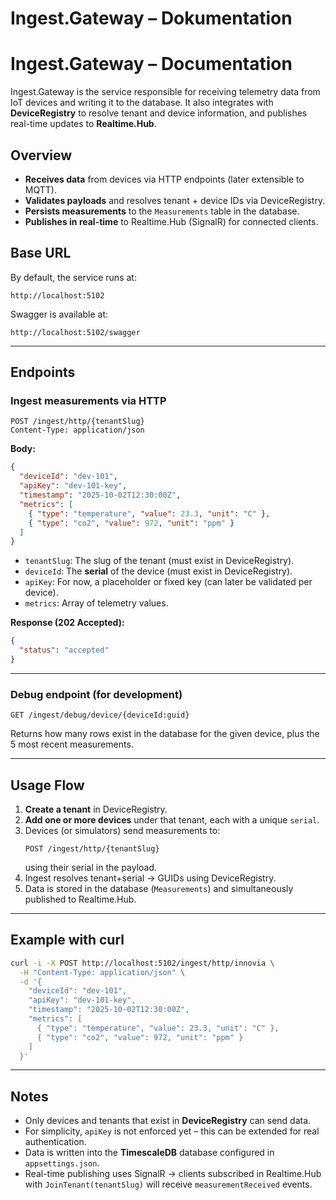 # Ingest.Gateway – Dokumentation
# Ingest.Gateway – Documentation

Ingest.Gateway is the service responsible for receiving telemetry data from IoT devices and writing it to the database. It also integrates with **DeviceRegistry** to resolve tenant and device information, and publishes real-time updates to **Realtime.Hub**.

## Overview
- **Receives data** from devices via HTTP endpoints (later extensible to MQTT).
- **Validates payloads** and resolves tenant + device IDs via DeviceRegistry.
- **Persists measurements** to the `Measurements` table in the database.
- **Publishes in real-time** to Realtime.Hub (SignalR) for connected clients.

## Base URL
By default, the service runs at:
```
http://localhost:5102
```

Swagger is available at:
```
http://localhost:5102/swagger
```

---

## Endpoints

### Ingest measurements via HTTP
```http
POST /ingest/http/{tenantSlug}
Content-Type: application/json
```

**Body:**
```json
{
  "deviceId": "dev-101",
  "apiKey": "dev-101-key",
  "timestamp": "2025-10-02T12:30:00Z",
  "metrics": [
    { "type": "temperature", "value": 23.3, "unit": "C" },
    { "type": "co2", "value": 972, "unit": "ppm" }
  ]
}
```

- `tenantSlug`: The slug of the tenant (must exist in DeviceRegistry).
- `deviceId`: The **serial** of the device (must exist in DeviceRegistry).
- `apiKey`: For now, a placeholder or fixed key (can later be validated per device).
- `metrics`: Array of telemetry values.

**Response (202 Accepted):**
```json
{
  "status": "accepted"
}
```

---

### Debug endpoint (for development)
```http
GET /ingest/debug/device/{deviceId:guid}
```

Returns how many rows exist in the database for the given device, plus the 5 most recent measurements.

---

## Usage Flow

1. **Create a tenant** in DeviceRegistry.
2. **Add one or more devices** under that tenant, each with a unique `serial`.
3. Devices (or simulators) send measurements to:
   ```
   POST /ingest/http/{tenantSlug}
   ```
   using their serial in the payload.
4. Ingest resolves tenant+serial → GUIDs using DeviceRegistry.
5. Data is stored in the database (`Measurements`) and simultaneously published to Realtime.Hub.

---

## Example with curl

```bash
curl -i -X POST http://localhost:5102/ingest/http/innovia \
  -H "Content-Type: application/json" \
  -d '{
    "deviceId": "dev-101",
    "apiKey": "dev-101-key",
    "timestamp": "2025-10-02T12:30:00Z",
    "metrics": [
      { "type": "temperature", "value": 23.3, "unit": "C" },
      { "type": "co2", "value": 972, "unit": "ppm" }
    ]
  }'
```

---

## Notes
- Only devices and tenants that exist in **DeviceRegistry** can send data.
- For simplicity, `apiKey` is not enforced yet – this can be extended for real authentication.
- Data is written into the **TimescaleDB** database configured in `appsettings.json`.
- Real-time publishing uses SignalR → clients subscribed in Realtime.Hub with `JoinTenant(tenantSlug)` will receive `measurementReceived` events.